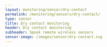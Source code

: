 ```yaml
---
layout: monitoring/sensor/dry-contact
permalink: /monitoring/sensors/dry-contact/
type: sensor
title: Dry contact monitoring
header: Dry contact monitoring
subheader: Spook remote wireless sensors
sensor-image: /images/sensor/dry-contact.svg
---
```


